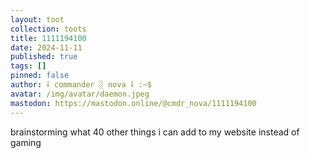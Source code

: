 ```yaml
---
layout: toot
collection: toots
title: 1111194100
date: 2024-11-11
published: true
tags: []
pinned: false
author: ⸸ commander ░ nova ⸸ :~$
avatar: /img/avatar/daemon.jpeg
mastodon: https://mastodon.online/@cmdr_nova/1111194100
---
```


brainstorming what 40 other things i can add to my website instead of gaming
